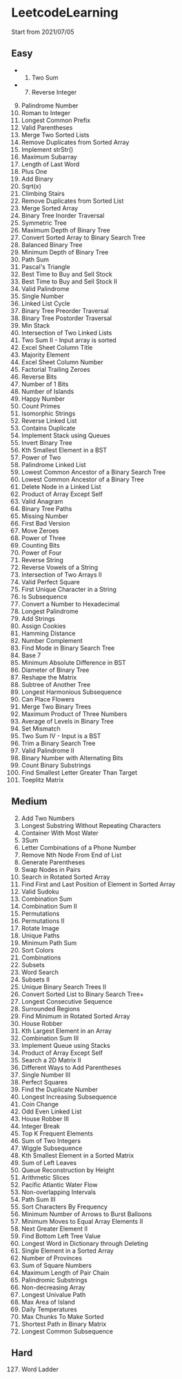 # LeetcodeLearning
Start from 2021/07/05
## Easy
- 1. Two Sum
- 7. Reverse Integer
9. Palindrome Number
13. Roman to Integer
14. Longest Common Prefix
20. Valid Parentheses
21. Merge Two Sorted Lists
26. Remove Duplicates from Sorted Array
28. Implement strStr()
53. Maximum Subarray
58. Length of Last Word
66. Plus One
67. Add Binary
69. Sqrt(x)
70. Climbing Stairs
83. Remove Duplicates from Sorted List
88. Merge Sorted Array
94. Binary Tree Inorder Traversal
101. Symmetric Tree
104. Maximum Depth of Binary Tree
108. Convert Sorted Array to Binary Search Tree
110. Balanced Binary Tree
111. Minimum Depth of Binary Tree
112. Path Sum
118. Pascal's Triangle
121. Best Time to Buy and Sell Stock
122. Best Time to Buy and Sell Stock II
125. Valid Palindrome
136. Single Number
141. Linked List Cycle
144. Binary Tree Preorder Traversal
145. Binary Tree Postorder Traversal
155. Min Stack
160. Intersection of Two Linked Lists
167. Two Sum II - Input array is sorted
168. Excel Sheet Column Title
169. Majority Element
171. Excel Sheet Column Number
172. Factorial Trailing Zeroes
190. Reverse Bits
191. Number of 1 Bits
200. Number of Islands
202. Happy Number
204. Count Primes
205. Isomorphic Strings
206. Reverse Linked List
217. Contains Duplicate
225. Implement Stack using Queues
226. Invert Binary Tree
230. Kth Smallest Element in a BST
231. Power of Two
234. Palindrome Linked List
235. Lowest Common Ancestor of a Binary Search Tree
236. Lowest Common Ancestor of a Binary Tree
237. Delete Node in a Linked List
238. Product of Array Except Self
242. Valid Anagram
257. Binary Tree Paths
268. Missing Number
278. First Bad Version
283. Move Zeroes
326. Power of Three
338. Counting Bits
342. Power of Four
344. Reverse String
345. Reverse Vowels of a String
350. Intersection of Two Arrays II
367. Valid Perfect Square
387. First Unique Character in a String
392. Is Subsequence
405. Convert a Number to Hexadecimal
409. Longest Palindrome
415. Add Strings
455. Assign Cookies
461. Hamming Distance
476. Number Complement
501. Find Mode in Binary Search Tree
504. Base 7
530. Minimum Absolute Difference in BST
543. Diameter of Binary Tree
566. Reshape the Matrix
572. Subtree of Another Tree
594. Longest Harmonious Subsequence
605. Can Place Flowers
617. Merge Two Binary Trees
628. Maximum Product of Three Numbers
637. Average of Levels in Binary Tree
645. Set Mismatch
653. Two Sum IV - Input is a BST
669. Trim a Binary Search Tree
680. Valid Palindrome II
693. Binary Number with Alternating Bits
696. Count Binary Substrings
744. Find Smallest Letter Greater Than Target
766. Toeplitz Matrix

## Medium
2. Add Two Numbers
3. Longest Substring Without Repeating Characters
11. Container With Most Water
15. 3Sum
17. Letter Combinations of a Phone Number
19. Remove Nth Node From End of List
22. Generate Parentheses
24. Swap Nodes in Pairs
33. Search in Rotated Sorted Array
34. Find First and Last Position of Element in Sorted Array
36. Valid Sudoku
39. Combination Sum
40. Combination Sum II
46. Permutations
47. Permutations II
48. Rotate Image
62. Unique Paths
64. Minimum Path Sum
75. Sort Colors
77. Combinations
78. Subsets
79. Word Search
90. Subsets II
95. Unique Binary Search Trees II
109. Convert Sorted List to Binary Search Tree+
128. Longest Consecutive Sequence
130. Surrounded Regions
153. Find Minimum in Rotated Sorted Array
198. House Robber
215. Kth Largest Element in an Array
216. Combination Sum III
232. Implement Queue using Stacks
238. Product of Array Except Self
240. Search a 2D Matrix II
241. Different Ways to Add Parentheses
260. Single Number III
279. Perfect Squares
287. Find the Duplicate Number
300. Longest Increasing Subsequence
322. Coin Change
328. Odd Even Linked List
337. House Robber III
343. Integer Break
347. Top K Frequent Elements
371. Sum of Two Integers
376. Wiggle Subsequence
378. Kth Smallest Element in a Sorted Matrix
404. Sum of Left Leaves
406. Queue Reconstruction by Height
413. Arithmetic Slices
417. Pacific Atlantic Water Flow
435. Non-overlapping Intervals
437. Path Sum III
451. Sort Characters By Frequency
452. Minimum Number of Arrows to Burst Balloons
462. Minimum Moves to Equal Array Elements II
503. Next Greater Element II
513. Find Bottom Left Tree Value
524. Longest Word in Dictionary through Deleting
540. Single Element in a Sorted Array
547. Number of Provinces
633. Sum of Square Numbers
646. Maximum Length of Pair Chain
647. Palindromic Substrings
665. Non-decreasing Array
687. Longest Univalue Path
695. Max Area of Island
739. Daily Temperatures
769. Max Chunks To Make Sorted
1091. Shortest Path in Binary Matrix
1143. Longest Common Subsequence

## Hard
127. Word Ladder
